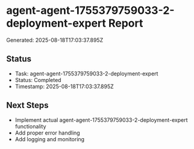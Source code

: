 # agent-agent-1755379759033-2-deployment-expert Report

Generated: 2025-08-18T17:03:37.895Z

## Status
- Task: agent-agent-1755379759033-2-deployment-expert
- Status: Completed
- Timestamp: 2025-08-18T17:03:37.895Z

## Next Steps
- Implement actual agent-agent-1755379759033-2-deployment-expert functionality
- Add proper error handling
- Add logging and monitoring
